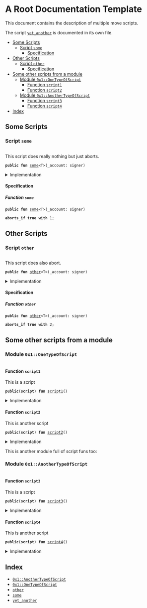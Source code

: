 

<a name="@A_Root_Documentation_Template_0"></a>

# A Root Documentation Template


This document contains the description of multiple move scripts.

The script <code><a href="root_template_script3.md#yet_another">yet_another</a></code> is documented in its own file.

-  [Some Scripts](#@Some_Scripts_1)
    -  [Script `some`](#some)
        -  [Specification](#@Specification_2)
-  [Other Scripts](#@Other_Scripts_3)
    -  [Script `other`](#other)
        -  [Specification](#@Specification_4)
-  [Some other scripts from a module](#@Some_other_scripts_from_a_module_5)
    -  [Module `0x1::OneTypeOfScript`](#0x1_OneTypeOfScript)
        -  [Function `script1`](#0x1_OneTypeOfScript_script1)
        -  [Function `script2`](#0x1_OneTypeOfScript_script2)
    -  [Module `0x1::AnotherTypeOfScript`](#0x1_AnotherTypeOfScript)
        -  [Function `script3`](#0x1_AnotherTypeOfScript_script3)
        -  [Function `script4`](#0x1_AnotherTypeOfScript_script4)
-  [Index](#@Index_6)



<a name="@Some_Scripts_1"></a>

## Some Scripts



<a name="some"></a>

### Script `some`



<pre><code></code></pre>


This script does really nothing but just aborts.


<pre><code><b>public</b> <b>fun</b> <a href="root.md#some">some</a>&lt;T&gt;(_account: signer)
</code></pre>



<details>
<summary>Implementation</summary>


<pre><code><b>fun</b> <a href="root.md#some">some</a>&lt;T&gt;(_account: signer) {
    <b>abort</b> 1
}
</code></pre>



</details>

<a name="@Specification_2"></a>

#### Specification


<a name="@Specification_2_some"></a>

##### Function `some`


<pre><code><b>public</b> <b>fun</b> <a href="root.md#some">some</a>&lt;T&gt;(_account: signer)
</code></pre>




<pre><code><b>aborts_if</b> <b>true</b> <b>with</b> 1;
</code></pre>





<a name="@Other_Scripts_3"></a>

## Other Scripts



<a name="other"></a>

### Script `other`



<pre><code></code></pre>


This script does also abort.


<pre><code><b>public</b> <b>fun</b> <a href="root.md#other">other</a>&lt;T&gt;(_account: signer)
</code></pre>



<details>
<summary>Implementation</summary>


<pre><code><b>fun</b> <a href="root.md#other">other</a>&lt;T&gt;(_account: signer) {
    <b>abort</b> 2
}
</code></pre>



</details>

<a name="@Specification_4"></a>

#### Specification


<a name="@Specification_4_other"></a>

##### Function `other`


<pre><code><b>public</b> <b>fun</b> <a href="root.md#other">other</a>&lt;T&gt;(_account: signer)
</code></pre>




<pre><code><b>aborts_if</b> <b>true</b> <b>with</b> 2;
</code></pre>





<a name="@Some_other_scripts_from_a_module_5"></a>

## Some other scripts from a module



<a name="0x1_OneTypeOfScript"></a>

### Module `0x1::OneTypeOfScript`



<pre><code></code></pre>



<a name="0x1_OneTypeOfScript_script1"></a>

#### Function `script1`

This is a script


<pre><code><b>public</b>(<b>script</b>) <b>fun</b> <a href="root.md#0x1_OneTypeOfScript_script1">script1</a>()
</code></pre>



<details>
<summary>Implementation</summary>


<pre><code><b>public</b>(<b>script</b>) <b>fun</b> <a href="root.md#0x1_OneTypeOfScript_script1">script1</a>() {}
</code></pre>



</details>

<a name="0x1_OneTypeOfScript_script2"></a>

#### Function `script2`

This is another script


<pre><code><b>public</b>(<b>script</b>) <b>fun</b> <a href="root.md#0x1_OneTypeOfScript_script2">script2</a>()
</code></pre>



<details>
<summary>Implementation</summary>


<pre><code><b>public</b>(<b>script</b>) <b>fun</b> <a href="root.md#0x1_OneTypeOfScript_script2">script2</a>() {}
</code></pre>



</details>


This is another module full of script funs too:


<a name="0x1_AnotherTypeOfScript"></a>

### Module `0x1::AnotherTypeOfScript`



<pre><code></code></pre>



<a name="0x1_AnotherTypeOfScript_script3"></a>

#### Function `script3`

This is a script


<pre><code><b>public</b>(<b>script</b>) <b>fun</b> <a href="root.md#0x1_AnotherTypeOfScript_script3">script3</a>()
</code></pre>



<details>
<summary>Implementation</summary>


<pre><code><b>public</b>(<b>script</b>) <b>fun</b> <a href="root.md#0x1_AnotherTypeOfScript_script3">script3</a>() {}
</code></pre>



</details>

<a name="0x1_AnotherTypeOfScript_script4"></a>

#### Function `script4`

This is another script


<pre><code><b>public</b>(<b>script</b>) <b>fun</b> <a href="root.md#0x1_AnotherTypeOfScript_script4">script4</a>()
</code></pre>



<details>
<summary>Implementation</summary>


<pre><code><b>public</b>(<b>script</b>) <b>fun</b> <a href="root.md#0x1_AnotherTypeOfScript_script4">script4</a>() {}
</code></pre>



</details>



<a name="@Index_6"></a>

## Index


-  [`0x1::AnotherTypeOfScript`](root.md#0x1_AnotherTypeOfScript)
-  [`0x1::OneTypeOfScript`](root.md#0x1_OneTypeOfScript)
-  [`other`](root.md#other)
-  [`some`](root.md#some)
-  [`yet_another`](root_template_script3.md#yet_another)
